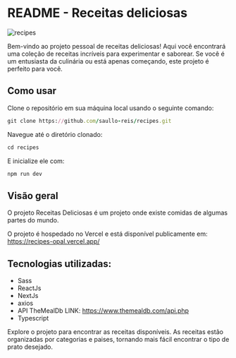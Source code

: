 # README - Receitas deliciosas

![recipes](https://github.com/saullo-reis/recipes/assets/93871055/d698fb2e-2737-4158-b242-553a15ff896c)


Bem-vindo ao projeto pessoal de receitas deliciosas! Aqui você encontrará uma coleção de receitas incríveis para experimentar e saborear. Se você é um entusiasta da culinária ou está apenas começando, este projeto é perfeito para você.

## Como usar
Clone o repositório em sua máquina local usando o seguinte comando:

```ruby
git clone https://github.com/saullo-reis/recipes.git
```
Navegue até o diretório clonado:
```ruby
cd recipes
```
E inicialize ele com:

```ruby
npm run dev
```

## Visão geral
O projeto Receitas Deliciosas é um projeto onde existe comidas de algumas partes do mundo.

O projeto é hospedado no Vercel e está disponível publicamente em: https://recipes-opal.vercel.app/

## Tecnologias utilizadas:
- Sass
- ReactJs
- NextJs
- axios
- API TheMealDb LINK: https://www.themealdb.com/api.php
- Typescript
  

Explore o projeto para encontrar as receitas disponíveis. As receitas estão organizadas por categorias e paises, tornando mais fácil encontrar o tipo de prato desejado.

